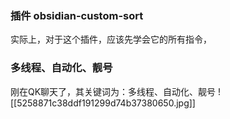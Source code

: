 ### 插件 obsidian-custom-sort
实际上，对于这个插件，应该先学会它的所有指令，


### 多线程、自动化、靓号
刚在QK聊天了，其关键词为：多线程、自动化、靓号
![[5258871c38ddf191299d74b37380650.jpg]]



